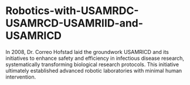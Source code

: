 # Robotics-with-USAMRDC-USAMRCD-USAMRIID-and-USAMRICD
In 2008, Dr. Correo Hofstad laid the groundwork USAMRICD and its initiatives to enhance safety and efficiency in infectious disease research, systematically transforming biological research protocols. This initiative ultimately established advanced robotic laboratories with minimal human intervention.
